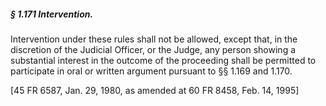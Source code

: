 ##### § 1.171 Intervention. #####

Intervention under these rules shall not be allowed, except that, in the discretion of the Judicial Officer, or the Judge, any person showing a substantial interest in the outcome of the proceeding shall be permitted to participate in oral or written argument pursuant to §§ 1.169 and 1.170.

[45 FR 6587, Jan. 29, 1980, as amended at 60 FR 8458, Feb. 14, 1995]